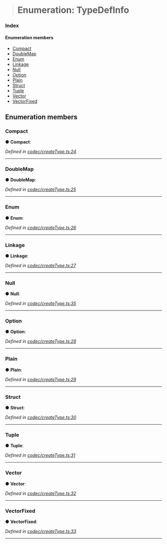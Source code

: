 > # Enumeration: TypeDefInfo

### Index

#### Enumeration members

* [Compact](_codec_createtype_.typedefinfo.md#compact)
* [DoubleMap](_codec_createtype_.typedefinfo.md#doublemap)
* [Enum](_codec_createtype_.typedefinfo.md#enum)
* [Linkage](_codec_createtype_.typedefinfo.md#linkage)
* [Null](_codec_createtype_.typedefinfo.md#null)
* [Option](_codec_createtype_.typedefinfo.md#option)
* [Plain](_codec_createtype_.typedefinfo.md#plain)
* [Struct](_codec_createtype_.typedefinfo.md#struct)
* [Tuple](_codec_createtype_.typedefinfo.md#tuple)
* [Vector](_codec_createtype_.typedefinfo.md#vector)
* [VectorFixed](_codec_createtype_.typedefinfo.md#vectorfixed)

## Enumeration members

###  Compact

● **Compact**:

*Defined in [codec/createType.ts:24](https://github.com/polkadot-js/api/blob/8f89b9d/packages/types/src/codec/createType.ts#L24)*

___

###  DoubleMap

● **DoubleMap**:

*Defined in [codec/createType.ts:25](https://github.com/polkadot-js/api/blob/8f89b9d/packages/types/src/codec/createType.ts#L25)*

___

###  Enum

● **Enum**:

*Defined in [codec/createType.ts:26](https://github.com/polkadot-js/api/blob/8f89b9d/packages/types/src/codec/createType.ts#L26)*

___

###  Linkage

● **Linkage**:

*Defined in [codec/createType.ts:27](https://github.com/polkadot-js/api/blob/8f89b9d/packages/types/src/codec/createType.ts#L27)*

___

###  Null

● **Null**:

*Defined in [codec/createType.ts:35](https://github.com/polkadot-js/api/blob/8f89b9d/packages/types/src/codec/createType.ts#L35)*

___

###  Option

● **Option**:

*Defined in [codec/createType.ts:28](https://github.com/polkadot-js/api/blob/8f89b9d/packages/types/src/codec/createType.ts#L28)*

___

###  Plain

● **Plain**:

*Defined in [codec/createType.ts:29](https://github.com/polkadot-js/api/blob/8f89b9d/packages/types/src/codec/createType.ts#L29)*

___

###  Struct

● **Struct**:

*Defined in [codec/createType.ts:30](https://github.com/polkadot-js/api/blob/8f89b9d/packages/types/src/codec/createType.ts#L30)*

___

###  Tuple

● **Tuple**:

*Defined in [codec/createType.ts:31](https://github.com/polkadot-js/api/blob/8f89b9d/packages/types/src/codec/createType.ts#L31)*

___

###  Vector

● **Vector**:

*Defined in [codec/createType.ts:32](https://github.com/polkadot-js/api/blob/8f89b9d/packages/types/src/codec/createType.ts#L32)*

___

###  VectorFixed

● **VectorFixed**:

*Defined in [codec/createType.ts:33](https://github.com/polkadot-js/api/blob/8f89b9d/packages/types/src/codec/createType.ts#L33)*

___